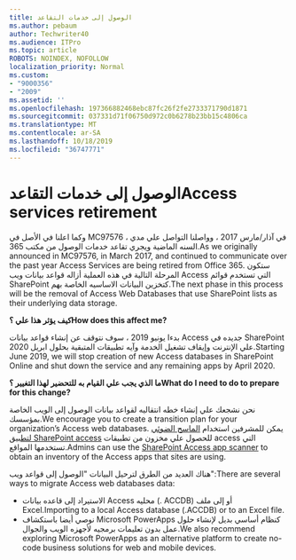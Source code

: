 ```yaml
---
title: الوصول إلى خدمات التقاعد
ms.author: pebaum
author: Techwriter40
ms.audience: ITPro
ms.topic: article
ROBOTS: NOINDEX, NOFOLLOW
localization_priority: Normal
ms.custom:
- "9000356"
- "2009"
ms.assetid: ''
ms.openlocfilehash: 197366882468ebc87fc26f2fe2733371790d1871
ms.sourcegitcommit: 037331d71f06750d972c0b6278b23bb15c4806ca
ms.translationtype: MT
ms.contentlocale: ar-SA
ms.lasthandoff: 10/18/2019
ms.locfileid: "36747771"
---
```

# <a name="access-services-retirement"></a><span data-ttu-id="cd9c5-102">الوصول إلى خدمات التقاعد</span><span class="sxs-lookup"><span data-stu-id="cd9c5-102">Access services retirement</span></span>

<span data-ttu-id="cd9c5-103">وكما اعلنا في الأصل في MC97576 ، في آذار/مارس 2017 ، وواصلنا التواصل علي مدي السنه الماضية ويجري تقاعد خدمات الوصول من مكتب 365.</span><span class="sxs-lookup"><span data-stu-id="cd9c5-103">As we originally announced in MC97576, in March 2017, and continued to communicate over the past year Access Services are being retired from Office 365.</span></span> <span data-ttu-id="cd9c5-104">ستكون المرحلة التالية في هذه العملية أزاله قواعد بيانات ويب Access التي تستخدم قوائم SharePoint كتخزين البيانات الاساسيه الخاصة بهم.</span><span class="sxs-lookup"><span data-stu-id="cd9c5-104">The next phase in this process will be the removal of Access Web Databases that use SharePoint lists as their underlying data storage.</span></span>

<span data-ttu-id="cd9c5-105">**كيف يؤثر هذا علي ؟**</span><span class="sxs-lookup"><span data-stu-id="cd9c5-105">**How does this affect me?**</span></span>

<span data-ttu-id="cd9c5-106">بدءا يونيو 2019 ، سوف نتوقف عن إنشاء قواعد بيانات Access جديده في SharePoint علي الإنترنت وإيقاف تشغيل الخدمة وآيه تطبيقات المتبقية بحلول ابريل 2020.</span><span class="sxs-lookup"><span data-stu-id="cd9c5-106">Starting June 2019, we will stop creation of new Access databases in SharePoint Online and shut down the service and any remaining apps by April 2020.</span></span>

<span data-ttu-id="cd9c5-107">**ما الذي يجب علي القيام به للتحضير لهذا التغيير ؟**</span><span class="sxs-lookup"><span data-stu-id="cd9c5-107">**What do I need to do to prepare for this change?**</span></span>

<span data-ttu-id="cd9c5-108">نحن نشجعك علي إنشاء خطه انتقاليه لقواعد بيانات الوصول إلى الويب الخاصة بمؤسسك.</span><span class="sxs-lookup"><span data-stu-id="cd9c5-108">We encourage you to create a transition plan for your organization’s Access web databases.</span></span> <span data-ttu-id="cd9c5-109">يمكن للمشرفين استخدام [الماسح الضوئي لتطبيق SharePoint access](https://github.com/SharePoint/PnP-Tools/tree/master/Solutions/SharePoint.AccessApp.Scanner) للحصول علي مخزون من تطبيقات access التي تستخدمها المواقع.</span><span class="sxs-lookup"><span data-stu-id="cd9c5-109">Admins can use the [SharePoint Access app scanner](https://github.com/SharePoint/PnP-Tools/tree/master/Solutions/SharePoint.AccessApp.Scanner) to obtain an inventory of the Access apps that sites are using.</span></span>

<span data-ttu-id="cd9c5-110">هناك العديد من الطرق لترحيل البيانات "الوصول إلى قواعد ويب":</span><span class="sxs-lookup"><span data-stu-id="cd9c5-110">There are several ways to migrate Access web databases data:</span></span>

- <span data-ttu-id="cd9c5-111">الاستيراد إلى قاعده بيانات Access محليه (. ACCDB) أو إلى ملف Excel.</span><span class="sxs-lookup"><span data-stu-id="cd9c5-111">Importing to a local Access database (.ACCDB) or to an Excel file.</span></span>
- <span data-ttu-id="cd9c5-112">نوصي أيضا باستكشاف Microsoft PowerApps كنظام أساسي بديل لإنشاء حلول عمل بدون تعليمات برمجيه لأجهزه الويب والجوال.</span><span class="sxs-lookup"><span data-stu-id="cd9c5-112">We also recommend exploring Microsoft PowerApps as an alternative platform to create no-code business solutions for web and mobile devices.</span></span>